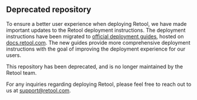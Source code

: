 ## Deprecated repository

To ensure a better user experience when deploying Retool, we have made important updates to the Retool deployment instructions. The deployment instructions have been migrated to [official deployment guides](https://docs.retool.com/docs/self-hosted), hosted on [docs.retool.com](https://docs.retool.com/docs/self-hosted). The new guides provide more comprehensive deployment instructions with the goal of improving the deployment experience for our users.

This repository has been deprecated, and is no longer maintained by the Retool team.

For any inquiries regarding deploying Retool, please feel free to reach out to us at support@retool.com.
